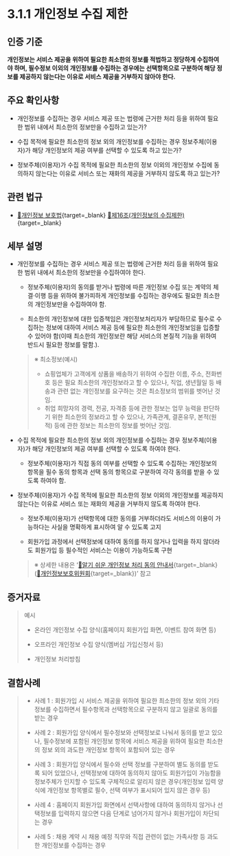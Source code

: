 # 3.1.1 개인정보 수집 제한

## 인증 기준

**개인정보는 서비스 제공을 위하여 필요한 최소한의 정보를 적법하고 정당하게 수집하여야 하며, 필수정보 이외의 개인정보를 수집하는 경우에는 선택항목으로 구분하여 해당 정보를 제공하지 않는다는 이유로 서비스 제공을 거부하지 않아야 한다.**

## 주요 확인사항

- 개인정보를 수집하는 경우 서비스 제공 또는 법령에 근거한 처리 등을 위하여 필요한 범위 내에서 최소한의 정보만을 수집하고 있는가?

- 수집 목적에 필요한 최소한의 정보 외의 개인정보를 수집하는 경우 정보주체(이용자)가 해당 개인정보의 제공 여부를 선택할 수 있도록 하고 있는가?

- 정보주체(이용자)가 수집 목적에 필요한 최소한의 정보 이외의 개인정보 수집에 동의하지 않는다는 이유로 서비스 또는 재화의 제공을 거부하지 않도록 하고 있는가?

## 관련 법규

- [🔗개인정보 보호법][개인정보 보호법 제16조]{target=_blank} [🔗제16조(개인정보의 수집제한)][개인정보 보호법 제16조 부분]{target=_blank}

## 세부 설명

- 개인정보를 수집하는 경우 서비스 제공 또는 법령에 근거한 처리 등을 위하여 필요한 범위 내에서 최소한의 정보만을 수집하여야 한다.

    - 정보주체(이용자)의 동의를 받거나 법령에 따른 개인정보 수집 또는 계약의 체결·이행 등을 위하여 불가피하게 개인정보를 수집하는 경우에도 필요한 최소한의 개인정보만을 수집하여야 함.

    - 최소한의 개인정보에 대한 입증책임은 개인정보처리자가 부담하므로 필수로 수집하는 정보에 대하여 서비스 제공 등에 필요한 최소한의 개인정보임을 입증할 수 있어야 함(이때 최소한의 개인정보란 해당 서비스의 본질적 기능을 위하여 반드시 필요한 정보를 말함.).
    >
    > ※ 최소정보(예시)
    >
    > - 쇼핑업체가 고객에게 상품을 배송하기 위하여 수집한 이름, 주소, 전화번호 등은 필요 최소한의 개인정보라고 할 수 있으나, 직업, 생년월일 등 배송과 관련 없는 개인정보를 요구하는 것은 최소정보의 범위를 벗어난 것임.
    > - 취업 희망자의 경력, 전공, 자격증 등에 관한 정보는 업무 능력을 판단하기 위한 최소한의 정보라고 할 수 있으나, 가족관계, 결혼유무, 본적(원적) 등에 관한 정보는 최소한의 정보를 벗어난 것임.

- 수집 목적에 필요한 최소한의 정보 외의 개인정보를 수집하는 경우 정보주체(이용자)가 해당 개인정보의 제공 여부를 선택할 수 있도록 하여야 한다.

    - 정보주체(이용자)가 직접 동의 여부를 선택할 수 있도록 수집하는 개인정보의 항목을 필수 동의 항목과 선택 동의 항목으로 구분하여 각각 동의를 받을 수 있도록 하여야 함.

- 정보주체(이용자)가 수집 목적에 필요한 최소한의 정보 이외의 개인정보를 제공하지 않는다는 이유로 서비스 또는 재화의 제공을 거부하지 않도록 하여야 한다.

    - 정보주체(이용자)가 선택항목에 대한 동의를 거부하더라도 서비스의 이용이 가능하다는 사실을 명확하게 표시하여 알 수 있도록 고지

    - 회원가입 과정에서 선택정보에 대하여 동의를 하지 않거나 입력을 하지 않더라도 회원가입 등 필수적인 서비스는 이용이 가능하도록 구현
    >
    > ※ 상세한 내용은 ʻ[🔗알기 쉬운 개인정보 처리 동의 안내서][알기 쉬운 개인정보 처리 동의 안내서]{target=_blank}([🔗개인정보보호위원회][개인정보보호위원회]{target=_blank})ʼ 참고

## 증거자료

> 예시
>
> - 온라인 개인정보 수집 양식(홈페이지 회원가입 화면, 이벤트 참여 화면 등)
>
> - 오프라인 개인정보 수집 양식(멤버십 가입신청서 등)
>
> - 개인정보 처리방침

## 결함사례

> - 사례 1 : 회원가입 시 서비스 제공을 위하여 필요한 최소한의 정보 외의 기타 정보를 수집하면서 필수항목과 선택항목으로 구분하지 않고 일괄로 동의를 받는 경우
>
> - 사례 2 : 회원가입 양식에서 필수정보와 선택정보로 나눠서 동의를 받고 있으나, 필수정보에 포함된 개인정보 항목에 서비스 제공을 위하여 필요한 최소한의 정보 외의 과도한 개인정보 항목이 포함되어 있는 경우
>
> - 사례 3 : 회원가입 양식에서 필수와 선택 정보를 구분하여 별도 동의를 받도록 되어 있었으나, 선택정보에 대하여 동의하지 않아도 회원가입이 가능함을 정보주체가 인지할 수 있도록 구체적으로 알리지 않은 경우(개인정보 입력 양식에 개인정보 항목별로 필수, 선택 여부가 표시되어 있지 않은 경우 등)
>
> - 사례 4 : 홈페이지 회원가입 화면에서 선택사항에 대하여 동의하지 않거나 선택정보를 입력하지 않으면 다음 단계로 넘어가지 않거나 회원가입이 차단되는 경우
>
> - 사례 5 : 채용 계약 시 채용 예정 직무와 직접 관련이 없는 가족사항 등 과도한 개인정보를 수집하는 경우

[개인정보 보호법 제16조]: https://www.law.go.kr/법령/개인정보보호법/(20200805,16930,20200204)/제16조 "개인정보 보호법 제16조"
[개인정보 보호법 제16조 부분]: https://www.law.go.kr/법령/개인정보보호법/제16조 "개인정보 보호법 제16조 부분"

[알기 쉬운 개인정보 처리 동의 안내서]: https://www.pipc.go.kr/np/cop/bbs/selectBoardArticle.do?bbsId=BS217&mCode=D010030000&nttId=7912 "알기 쉬운 개인정보 처리 동의 안내서"

[개인정보보호위원회]: https://www.pipc.go.kr/ "개인정보보호위원회"
